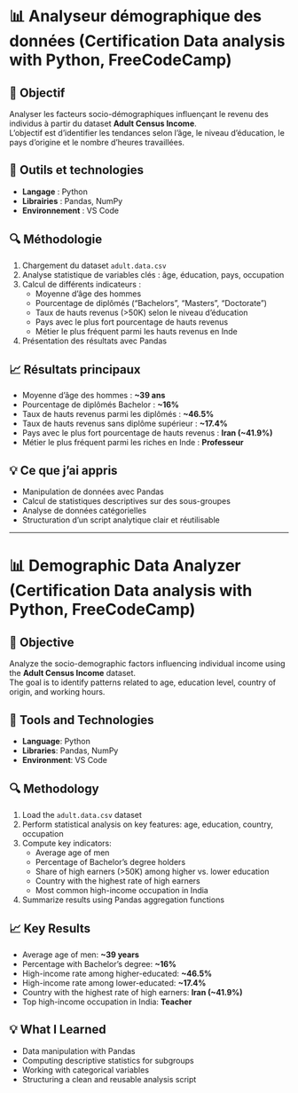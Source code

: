 # 📊 Analyseur démographique des données (Certification Data analysis with Python, FreeCodeCamp)

## 🎯 Objectif
Analyser les facteurs socio-démographiques influençant le revenu des individus à partir du dataset **Adult Census Income**.  
L’objectif est d’identifier les tendances selon l’âge, le niveau d’éducation, le pays d’origine et le nombre d’heures travaillées.

## 🧰 Outils et technologies
- **Langage** : Python  
- **Librairies** : Pandas, NumPy  
- **Environnement** : VS Code  

## 🔍 Méthodologie
1. Chargement du dataset `adult.data.csv`  
2. Analyse statistique de variables clés : âge, éducation, pays, occupation  
3. Calcul de différents indicateurs :  
   - Moyenne d’âge des hommes  
   - Pourcentage de diplômés (“Bachelors”, “Masters”, “Doctorate”)  
   - Taux de hauts revenus (>50K) selon le niveau d’éducation  
   - Pays avec le plus fort pourcentage de hauts revenus  
   - Métier le plus fréquent parmi les hauts revenus en Inde  
4. Présentation des résultats avec Pandas  

## 📈 Résultats principaux
- Moyenne d’âge des hommes : **~39 ans**  
- Pourcentage de diplômés Bachelor : **~16%**  
- Taux de hauts revenus parmi les diplômés : **~46.5%**  
- Taux de hauts revenus sans diplôme supérieur : **~17.4%**  
- Pays avec le plus fort pourcentage de hauts revenus : **Iran (~41.9%)**  
- Métier le plus fréquent parmi les riches en Inde : **Professeur**  

## 💡 Ce que j’ai appris
- Manipulation de données avec Pandas  
- Calcul de statistiques descriptives sur des sous-groupes  
- Analyse de données catégorielles  
- Structuration d’un script analytique clair et réutilisable  

---

# 📊 Demographic Data Analyzer (Certification Data analysis with Python, FreeCodeCamp)

## 🎯 Objective
Analyze the socio-demographic factors influencing individual income using the **Adult Census Income** dataset.  
The goal is to identify patterns related to age, education level, country of origin, and working hours.

## 🧰 Tools and Technologies
- **Language**: Python  
- **Libraries**: Pandas, NumPy  
- **Environment**: VS Code  

## 🔍 Methodology
1. Load the `adult.data.csv` dataset  
2. Perform statistical analysis on key features: age, education, country, occupation  
3. Compute key indicators:
   - Average age of men  
   - Percentage of Bachelor’s degree holders  
   - Share of high earners (>50K) among higher vs. lower education  
   - Country with the highest rate of high earners  
   - Most common high-income occupation in India  
4. Summarize results using Pandas aggregation functions  

## 📈 Key Results
- Average age of men: **~39 years**  
- Percentage with Bachelor’s degree: **~16%**  
- High-income rate among higher-educated: **~46.5%**  
- High-income rate among lower-educated: **~17.4%**  
- Country with the highest rate of high earners: **Iran (~41.9%)**  
- Top high-income occupation in India: **Teacher**  

## 💡 What I Learned
- Data manipulation with Pandas  
- Computing descriptive statistics for subgroups 
- Working with categorical variables  
- Structuring a clean and reusable analysis script  
